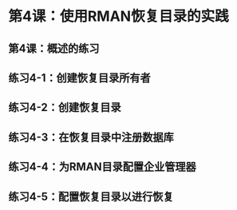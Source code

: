 # 第4课：使用RMAN恢复目录的实践

## 第4课：概述的练习

## 练习4-1：创建恢复目录所有者

## 练习4-2：创建恢复目录

## 练习4-3：在恢复目录中注册数据库

## 练习4-4：为RMAN目录配置企业管理器

## 练习4-5：配置恢复目录以进行恢复
